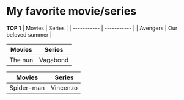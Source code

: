 # My favorite movie/series

**TOP 1**
| Movies | Series |
| ----------- | ----------- |
| Avengers | Our beloved summer |

| Movies | Series |
| ----------- | ----------- |
| The nun | Vagabond |

| Movies | Series |
| ----------- | ----------- |
| Spider-man| Vincenzo |





